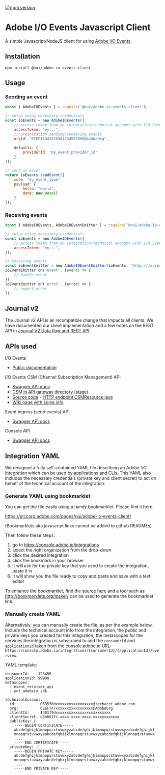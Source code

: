 <!--- when a new release happens, the VERSION and URL in the badge have to be manually updated because it's a private registry --->
[![npm version](https://img.shields.io/badge/%40nui%2Fadobe--io--events--client-1.1.0-blue.svg)](https://artifactory.corp.adobe.com/artifactory/npm-nui-release/@nui/adobe-io-events-client/-/@nui/adobe-io-events-client-1.1.0.tgz)

Adobe I/O Events Javascript Client
==================================

A simple Javascript/NodeJS client for using [Adobe I/O Events](https://www.adobe.io/apis/cloudplatform/events/documentation.html).

Installation
------------

```
npm install @nui/adobe-io-events-client
```

Usage
-----

### Sending an event

```javascript
const { AdobeIOEvents } = require('@nui/adobe-io-events-client');

// setup using necessary credentials
const ioEvents = new AdobeIOEvents({
    // access token from an integration/technical account with I/O Events entitlement
    accessToken: "ey...",
    // organization sending/receiving events
    orgId: "6EEF12345678901234567890@AdobeOrg",
    
    defaults: {
        providerId: "my_event_provider_id"
    }
});

// send an event
return ioEvents.sendEvent({
    code: "my_event_type",
    payload: {
        hello: "world",
        date: new Date()
    }
});

```

### Receiving events

```javascript
const { AdobeIOEvents, AdobeIOEventEmitter } = require('@nui/adobe-io-events-client');

// setup using necessary credentials
const ioEvents = new AdobeIOEvents({
    // access token from an integration/technical account with I/O Events entitlement
    accessToken: "ey...",
});

// receiving events
const ioEventEmitter = new AdobeIOEventEmitter(ioEvents, 'http://journal-url');
ioEventEmitter.on('event', (event) => {
    // handle event
})
ioEventEmitter.on('error', (error) => {
    // report error
})
```

Journal v2
----------

The Journal v2 API is an incompatible change that impacts all clients. We have documented our client implementation and a few notes on the REST API in [Journal V2 Data flow and REST API](docs/journalv2.md).

APIs used
---------

I/O Events
* [Public documentation](https://www.adobe.io/apis/cloudplatform/events/documentation.html)

I/O Events CSM (Channel Subscription Management) API
* [Swagger API docs](https://git.corp.adobe.com/pages/adobeio/channel-subscription-management/)
* [CSM in API gateway directory (stage)](https://admin-stage.adobe.io/publisher/directory/461/services/692)
* [Source code](https://git.corp.adobe.com/adobeio/channel-subscription-management) - [HTTP endpoint CSMResource.java](https://git.corp.adobe.com/adobeio/channel-subscription-management/blob/master/src/main/java/com/adobe/csm/resource/CSMResource.java)
* [Wiki page with some info](https://wiki.corp.adobe.com/pages/viewpage.action?pageId=1313757010)

Event ingress (send events) API
* [Swagger API docs](https://git.corp.adobe.com/pages/adobeio/channel-subscription-management/?url=https://eg-ingress-stage.adobe.io/swagger.json?api_key=adobe_io_events_swagger)

Console API
* [Swagger API docs](https://git.corp.adobe.com/pages/adobe-apis/api-mgmt-docs/)


Integration YAML
----------------

We designed a fully self-contained YAML file describing an Adobe I/O Integration which can be used by applications and CLIs. This YAML also includes the necessary credentials (private key and client secret) to act on behalf of the technical account of the integration.

### Generate YAML using bookmarklet

You can get the file easily using a handy bookmarklet. Please find it here:

https://git.corp.adobe.com/pages/nui/adobe-io-events-client/

(Bookmarklets aka javascript links cannot be added to github READMEs)

Then follow these steps:

1. go to <https://console.adobe.io/integrations>
2. select the right organization from the drop-down
3. click the desired integration
4. click the bookmark in your browser
5. it will ask for the private key that you used to create the integration, paste it in
6. it will show you the file ready to copy and paste and save with a text editor

To enhance the bookmarklet, find the [source here](bookmarklet/get-integration-yaml-bookmarklet.js) and a tool such as <http://bookmarklets.org/maker/> can be used to generate the bookmarklet link.

### Manually create YAML

Alternatively, you can manually create the file, as per the example below. Include the technical account info from the integration, the public and private keys you created for this integration, the metascopes for the services the integration is subscribed to and the `consumerId` and `applicationId` taken from the console.adobe.io URL: `https://console.adobe.io/integrations/{consumerId}/{applicationId}/overview`.

YAML template:

```
consumerId:    123456
applicationId: 99999
metascopes:
  - event_receiver_api
  - ent_adobeio_sdk

technicalAccount:
  id:           053530dxxxxxxxxxxxxxxxxx@techacct.adobe.com
  org:          6EEF747xxxxxxxxxxxxxxxxx@AdobeOrg
  clientId:     1401f9dxxxxxxxxxxxxxxxxxxxxxxxxx
  clientSecret: d34081fc-xxxx-xxxx-xxxx-xxxxxxxxxxxx
  publicKey: |
    -----BEGIN CERTIFICATE-----
    abcdefghijklmnopqrstuvwxyzabcdefghijklmnopqrstuvwxyzabcdefghijkl
    mnopqrstuvwxyzabcdefghijklmnopqrstuvwxyzabcdefghijklmnopqrstuvwx
    ....
    -----END CERTIFICATE-----
  privateKey: |
    -----BEGIN PRIVATE KEY-----
    abcdefghijklmnopqrstuvwxyzabcdefghijklmnopqrstuvwxyzabcdefghijkl
    mnopqrstuvwxyzabcdefghijklmnopqrstuvwxyzabcdefghijklmnopqrstuvwx
    ....
    -----END PRIVATE KEY-----
```

